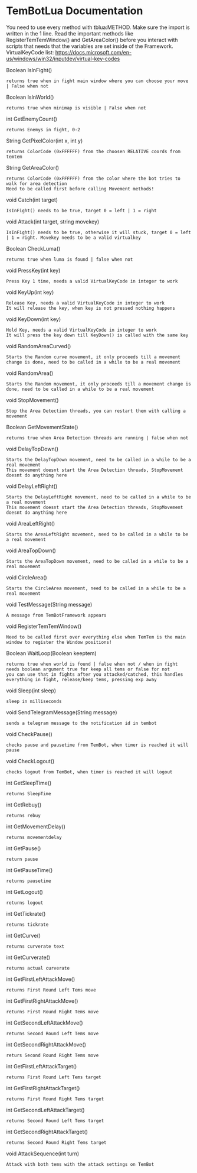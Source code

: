 # TemBotLua Documentation

You need to use every method with tblua:METHOD.
Make sure the import is written in the 1 line.
Read the important methods like RegisterTemTemWindow() and GetAreaColor() before you interact with scripts that needs that the variables are set inside of the Framework.
VirtualKeyCode list: https://docs.microsoft.com/en-us/windows/win32/inputdev/virtual-key-codes

Boolean IsInFight()
    
    returns true when in fight main window where you can choose your move | False when not

Boolean IsInWorld()
    
    returns true when minimap is visible | False when not

int GetEnemyCount()
    
    returns Enemys in fight, 0-2

String GetPixelColor(int x, int y)
    
    returns ColorCode (0xFFFFFF) from the choosen RELATIVE coords from temtem

String GetAreaColor()
    
    returns ColorCode (0xFFFFFF) from the color where the bot tries to walk for area detection
    Need to be called first before calling Movement methods!
    
void Catch(int target)
    
    IsInFight() needs to be true, target 0 = left | 1 = right

void Attack(int target, string movekey)
    
    IsInFight() needs to be true, otherwise it will stuck, target 0 = left | 1 = right. Movekey needs to be a valid virtualkey

Boolean CheckLuma()
    
    returns true when luma is found | false when not

void PressKey(int key)

    Press Key 1 time, needs a valid VirtualKeyCode in integer to work
    
void KeyUp(int key)

    Release Key, needs a valid VirtualKeyCode in integer to work
    It will release the key, when key is not pressed nothing happens
    
void KeyDown(int key)

    Hold Key, needs a valid VirtualKeyCode in integer to work
    It will press the key down till KeyDown() is called with the same key

void RandomAreaCurved()

    Starts the Random curve movement, it only proceeds till a movement change is done, need to be called in a while to be a real movement

void RandomArea()
    
    Starts the Random movement, it only proceeds till a movement change is done, need to be called in a while to be a real movement

void StopMovement()
    
    Stop the Area Detection threads, you can restart them with calling a movement

Boolean GetMovementState()
    
    returns true when Area Detection threads are running | false when not

void DelayTopDown()
    
    Starts the DelayTopDown movement, need to be called in a while to be a real movement
    This movement doesnt start the Area Detection threads, StopMovement doesnt do anything here

void DelayLeftRight()
    
    Starts the DelayLeftRight movement, need to be called in a while to be a real movement
    This movement doesnt start the Area Detection threads, StopMovement doesnt do anything here

void AreaLeftRight()
    
    Starts the AreaLeftRight movement, need to be called in a while to be a real movement

void AreaTopDown()
    
    Starts the AreaTopDown movement, need to be called in a while to be a real movement

void CircleArea()
    
    Starts the CircleArea movement, need to be called in a while to be a real movement

void TestMessage(String message)
    
    A message from TemBotFramework appears
    
void RegisterTemTemWindow()
    
    Need to be called first over everything else when TemTem is the main window to register the Window positions!
    
Boolean WaitLoop(Boolean keeptem)
      
    returns true when world is found | false when not / when in fight
    needs boolean argument true for keep all tems or false for not
    you can use that in fights after you attacked/catched, this handles everything in fight, release/keep tems, pressing exp away

void Sleep(int sleep)
      
    sleep in milliseconds

void SendTelegramMessage(String message)
      
    sends a telegram message to the notification id in tembot
    
void CheckPause()

    checks pause and pausetime from TemBot, when timer is reached it will pause
    
void CheckLogout()

    checks logout from TemBot, when timer is reached it will logout
    
int GetSleepTime()

    returns SleepTime

int GetRebuy()
        
    returns rebuy
        
int GetMovementDelay()
        
    returns movementdelay
        
int GetPause()
        
    return pause
        
int GetPauseTime()
        
    returns pausetime
        
int GetLogout()
        
    returns logout
        
int GetTickrate()
        
    returns tickrate
        
int GetCurve()
        
    returns curverate text
        
int GetCurverate()
        
    returns actual curverate
        
int GetFirstLeftAttackMove()
        
    returns First Round Left Tems move
        
int GetFirstRightAttackMove()
        
    returns First Round Right Tems move
        
int GetSecondLeftAttackMove()
        
    returns Second Round Left Tems move
        
int GetSecondRightAttackMove()
        
    returs Second Round Right Tems move
        
int GetFirstLeftAttackTarget()
        
    returns First Round Left Tems target
        
int GetFirstRightAttackTarget()
        
    returns First Round Right Tems target
        
int GetSecondLeftAttackTarget()
        
    returns Second Round Left Tems target
        
int GetSecondRightAttackTarget()
        
    returns Second Round Right Tems target
        
void AttackSequence(int turn)
        
    Attack with both tems with the attack settings on TemBot
        

